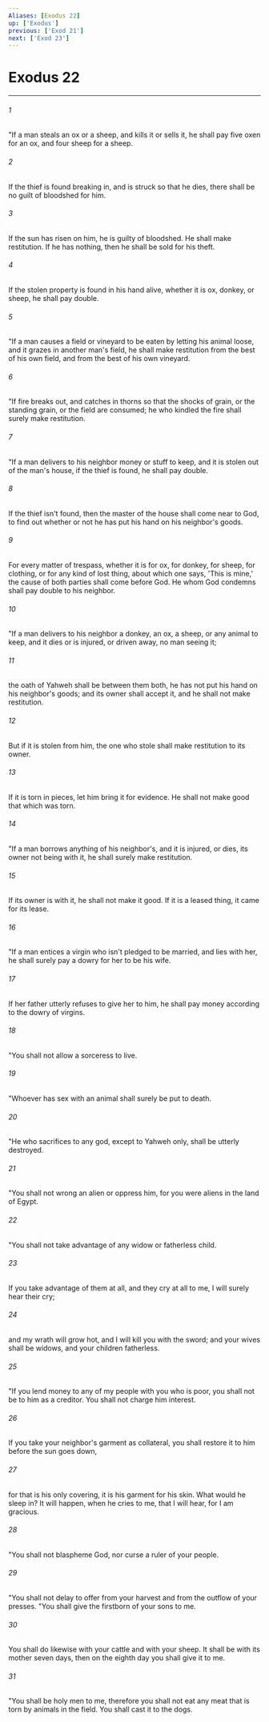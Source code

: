 ```yaml
---
Aliases: [Exodus 22]
up: ['Exodus']
previous: ['Exod 21']
next: ['Exod 23']
---
```

# Exodus 22
***





###### 1 

"If a man steals an ox or a sheep, and kills it or sells it, he shall pay five oxen for an ox, and four sheep for a sheep. 



###### 2 

If the thief is found breaking in, and is struck so that he dies, there shall be no guilt of bloodshed for him. 



###### 3 

If the sun has risen on him, he is guilty of bloodshed. He shall make restitution. If he has nothing, then he shall be sold for his theft. 



###### 4 

If the stolen property is found in his hand alive, whether it is ox, donkey, or sheep, he shall pay double. 



###### 5 

"If a man causes a field or vineyard to be eaten by letting his animal loose, and it grazes in another man's field, he shall make restitution from the best of his own field, and from the best of his own vineyard. 



###### 6 

"If fire breaks out, and catches in thorns so that the shocks of grain, or the standing grain, or the field are consumed; he who kindled the fire shall surely make restitution. 



###### 7 

"If a man delivers to his neighbor money or stuff to keep, and it is stolen out of the man's house, if the thief is found, he shall pay double. 



###### 8 

If the thief isn't found, then the master of the house shall come near to God, to find out whether or not he has put his hand on his neighbor's goods. 



###### 9 

For every matter of trespass, whether it is for ox, for donkey, for sheep, for clothing, or for any kind of lost thing, about which one says, 'This is mine,' the cause of both parties shall come before God. He whom God condemns shall pay double to his neighbor. 



###### 10 

"If a man delivers to his neighbor a donkey, an ox, a sheep, or any animal to keep, and it dies or is injured, or driven away, no man seeing it; 



###### 11 

the oath of Yahweh shall be between them both, he has not put his hand on his neighbor's goods; and its owner shall accept it, and he shall not make restitution. 



###### 12 

But if it is stolen from him, the one who stole shall make restitution to its owner. 



###### 13 

If it is torn in pieces, let him bring it for evidence. He shall not make good that which was torn. 



###### 14 

"If a man borrows anything of his neighbor's, and it is injured, or dies, its owner not being with it, he shall surely make restitution. 



###### 15 

If its owner is with it, he shall not make it good. If it is a leased thing, it came for its lease. 



###### 16 

"If a man entices a virgin who isn't pledged to be married, and lies with her, he shall surely pay a dowry for her to be his wife. 



###### 17 

If her father utterly refuses to give her to him, he shall pay money according to the dowry of virgins. 



###### 18 

"You shall not allow a sorceress to live. 



###### 19 

"Whoever has sex with an animal shall surely be put to death. 



###### 20 

"He who sacrifices to any god, except to Yahweh only, shall be utterly destroyed. 



###### 21 

"You shall not wrong an alien or oppress him, for you were aliens in the land of Egypt. 



###### 22 

"You shall not take advantage of any widow or fatherless child. 



###### 23 

If you take advantage of them at all, and they cry at all to me, I will surely hear their cry; 



###### 24 

and my wrath will grow hot, and I will kill you with the sword; and your wives shall be widows, and your children fatherless. 



###### 25 

"If you lend money to any of my people with you who is poor, you shall not be to him as a creditor. You shall not charge him interest. 



###### 26 

If you take your neighbor's garment as collateral, you shall restore it to him before the sun goes down, 



###### 27 

for that is his only covering, it is his garment for his skin. What would he sleep in? It will happen, when he cries to me, that I will hear, for I am gracious. 



###### 28 

"You shall not blaspheme God, nor curse a ruler of your people. 



###### 29 

"You shall not delay to offer from your harvest and from the outflow of your presses. "You shall give the firstborn of your sons to me. 



###### 30 

You shall do likewise with your cattle and with your sheep. It shall be with its mother seven days, then on the eighth day you shall give it to me. 



###### 31 

"You shall be holy men to me, therefore you shall not eat any meat that is torn by animals in the field. You shall cast it to the dogs.
